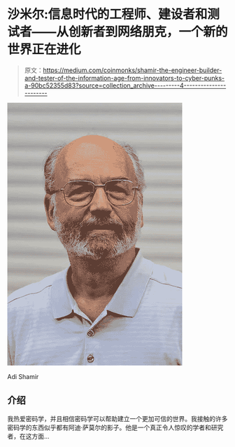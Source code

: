 # 沙米尔:信息时代的工程师、建设者和测试者——从创新者到网络朋克，一个新的世界正在进化

> 原文：<https://medium.com/coinmonks/shamir-the-engineer-builder-and-tester-of-the-information-age-from-innovators-to-cyber-punks-a-90bc52355d83?source=collection_archive---------4----------------------->

![](img/8bf497ac102d870f5e1bd2458c731804.png)

Adi Shamir

## 介绍

我热爱密码学，并且相信密码学可以帮助建立一个更加可信的世界。我接触的许多密码学的东西似乎都有阿迪·萨莫尔的影子。他是一个真正令人惊叹的学者和研究者，在这方面…